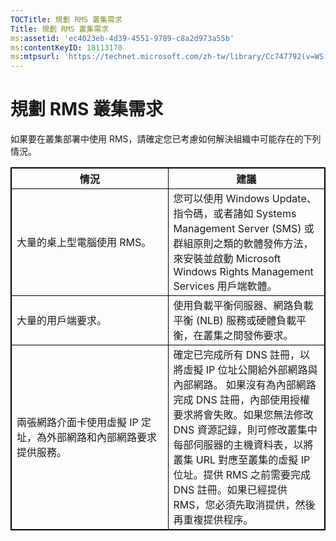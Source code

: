 ```yaml
---
TOCTitle: 規劃 RMS 叢集需求
Title: 規劃 RMS 叢集需求
ms:assetid: 'ec4023eb-4d39-4551-9789-c8a2d973a55b'
ms:contentKeyID: 18113170
ms:mtpsurl: 'https://technet.microsoft.com/zh-tw/library/Cc747792(v=WS.10)'
---
```


規劃 RMS 叢集需求
=================

如果要在叢集部署中使用 RMS，請確定您已考慮如何解決組織中可能存在的下列情況。

<p></p> 
<table style="border:1px solid black;">
<colgroup>
<col width="50%" />
<col width="50%" />
</colgroup>
<thead>
<tr class="header">
<th style="border:1px solid black;" >情況</th>
<th style="border:1px solid black;" >建議</th>
</tr>
</thead>
<tbody>
<tr class="odd">
<td style="border:1px solid black;">大量的桌上型電腦使用 RMS。</td>
<td style="border:1px solid black;">您可以使用 Windows Update、指令碼，或者諸如 Systems Management Server (SMS) 或群組原則之類的軟體發佈方法，來安裝並啟動 Microsoft Windows Rights Management Services 用戶端軟體。</td>
</tr>
<tr class="even">
<td style="border:1px solid black;">大量的用戶端要求。</td>
<td style="border:1px solid black;">使用負載平衡伺服器、網路負載平衡 (NLB) 服務或硬體負載平衡，在叢集之間發佈要求。</td>
</tr>
<tr class="odd">
<td style="border:1px solid black;">兩張網路介面卡使用虛擬 IP 定址，為外部網路和內部網路要求提供服務。</td>
<td style="border:1px solid black;">確定已完成所有 DNS 註冊，以將虛擬 IP 位址公開給外部網路與內部網路。
如果沒有為內部網路完成 DNS 註冊，內部使用授權要求將會失敗。如果您無法修改 DNS 資源記錄，則可修改叢集中每部伺服器的主機資料表，以將叢集 URL 對應至叢集的虛擬 IP 位址。提供 RMS 之前需要完成 DNS 註冊。如果已經提供 RMS，您必須先取消提供，然後再重複提供程序。</td>
</tr>
</tbody>
</table>